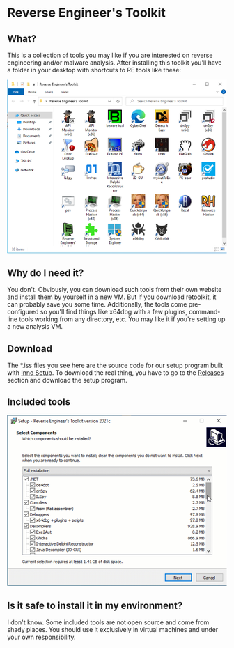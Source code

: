 # Reverse Engineer's Toolkit

## What?

This is a collection of tools you may like if you are interested on reverse engineering and/or malware analysis. After installing this toolkit you'll have a folder in your desktop with shortcuts to RE tools like these:

![](assets\ret2021c.png)

## Why do I need it?

You don't. Obviously, you can download such tools from their own website and install them by yourself in a new VM. But if you download retoolkit, it can probably save you some time. Additionally, the tools come pre-configured so you'll find things like x64dbg with a few plugins, command-line tools working from any directory, etc. You may like it if you're setting up a new analysis VM.

## Download

The *.iss files you see here are the source code for our setup program built with [Inno Setup](https://jrsoftware.org/isinfo.php). To download the real thing, you have to go to the [Releases](https://github.com/mentebinaria/retoolkit/releases) section and download the setup program.

## Included tools

![](assets\ret.gif)

## Is it safe to install it in my environment?

I don't know. Some included tools are not open source and come from shady places. You should use it exclusively in virtual machines and under your own responsibility.
